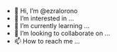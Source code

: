 - 👋 Hi, I’m @ezralorono
- 👀 I’m interested in ...
- 🌱 I’m currently learning ...
- 💞️ I’m looking to collaborate on ...
- 📫 How to reach me ...

<!---
ezralorono/ezralorono is a ✨ special ✨ repository because its `README.md` (this file) appears on your GitHub profile.
You can click the Preview link to take a look at your changes.
--->
